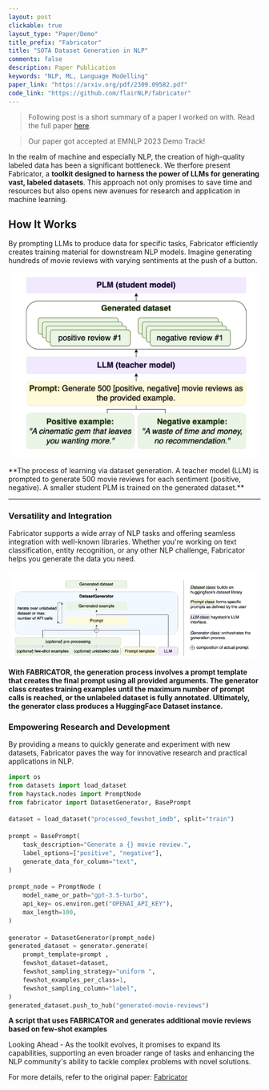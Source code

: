 ```yaml
---
layout: post
clickable: true
layout_type: "Paper/Demo"
title_prefix: "Fabricator"
title: "SOTA Dataset Generation in NLP"
comments: false
description: Paper Publication 
keywords: "NLP, ML, Language Modelling"
paper_link: "https://arxiv.org/pdf/2309.09582.pdf"
code_link: "https://github.com/flairNLP/fabricator"
---
```


<link rel="stylesheet" href="https://cdnjs.cloudflare.com/ajax/libs/font-awesome/4.7.0/css/font-awesome.min.css">

> Following post is a short summary of a paper I worked on with. <i class="fa fa-book"></i> Read the full paper [here](https://arxiv.org/pdf/2309.09582.pdf).  

> Our paper got accepted at EMNLP 2023 Demo Track!

In the realm of machine and especially NLP, the creation of high-quality labeled data has been a significant bottleneck. We therfore present Fabricator, a **toolkit designed to harness the power of LLMs for generating vast, labeled datasets**. This approach not only promises to save time and resources but also opens new avenues for research and application in machine learning.


## How It Works

By prompting LLMs to produce data for specific tasks, Fabricator efficiently creates training material for downstream NLP models. Imagine generating hundreds of movie reviews with varying sentiments at the push of a button.
<div class="divider"></div>

<p align="center">
  <img src="/assets/images/fabricator_overview.png" alt="Fabricator" width="500" />
</p>
**The process of learning via dataset generation. A teacher model (LLM) is prompted to generate 500 movie reviews for each sentiment (positive, negative). A smaller student PLM is trained on the generated dataset.**

<hr>
<div class="divider"></div>

### Versatility and Integration

Fabricator supports a wide array of NLP tasks and offering seamless integration with well-known libraries. Whether you're working on text classification, entity recognition, or any other NLP challenge, Fabricator helps you generate the data you need.

<p align="center">
  <img src="/assets/images/fabricator_template.png" alt="Fabricator" width="500" />
</p>


**With FABRICATOR, the generation process involves a prompt template that creates the final prompt using
all provided arguments. The generator class creates training examples until the maximum number of prompt calls is reached, or the unlabeled dataset is fully annotated. Ultimately, the generator class produces a HuggingFace Dataset instance.**
<div class="divider"></div>

### Empowering Research and Development

By providing a means to quickly generate and experiment with new datasets, Fabricator paves the way for innovative research and practical applications in NLP.

```py
import os
from datasets import load_dataset
from haystack.nodes import PromptNode
from fabricator import DatasetGenerator, BasePrompt

dataset = load_dataset("processed_fewshot_imdb", split="train")

prompt = BasePrompt(
    task_description="Generate a {} movie review.",
    label_options=["positive", "negative"],
    generate_data_for_column="text",
)

prompt_node = PromptNode (
    model_name_or_path="gpt-3.5-turbo",
    api_key= os.environ.get("OPENAI_API_KEY"),
    max_length=100,
)

generator = DatasetGenerator(prompt_node)
generated_dataset = generator.generate(
    prompt_template=prompt ,
    fewshot_dataset=dataset,
    fewshot_sampling_strategy="uniform ",
    fewshot_examples_per_class=1,
    fewshot_sampling_column="label",
)
generated_dataset.push_to_hub("generated-movie-reviews")
```
**A script that uses FABRICATOR and generates additional movie reviews based on few-shot examples**

<div class="divider"></div>

Looking Ahead - As the toolkit evolves, it promises to expand its capabilities, supporting an even broader range of tasks and enhancing the NLP community's ability to tackle complex problems with novel solutions.

For more details, refer to the original paper: [Fabricator](https://arxiv.org/pdf/2309.09582.pdf)

